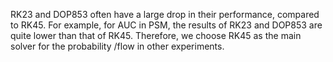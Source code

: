 RK23 and DOP853 often have a large drop in their performance, compared to RK45. For example, for AUC in PSM, the results of RK23 and DOP853 are quite lower than that of RK45. Therefore, we choose RK45 as the main solver for the probability /flow in other experiments.